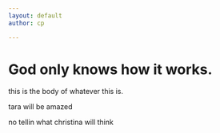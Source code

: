 ```yaml
---
layout: default
author: cp

---
```


# God only knows how it works.




this is the body of whatever this is.

tara will be amazed

no tellin what christina will think